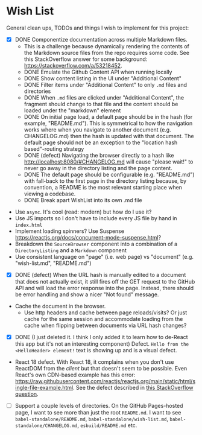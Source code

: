 # Wish List

General clean ups, TODOs and things I wish to implement for this project:

* [x] DONE Componentize documentation across multiple Markdown files.
  * This is a challenge because dynamically rendering the contents of the Markdown source files from the repo requires 
    some code. See this StackOverflow answer for some background: <https://stackoverflow.com/a/53218452>.
  * DONE Emulate the Github Content API when running locally
  * DONE Show content listing in the UI under "Additional Content"
  * DONE Filter items under "Additional Content" to only `.md` files and directories
  * DONE When `.md` files are clicked under "Additional Content", the fragment should change to that file and the content 
    should be loaded under the "markdown" element 
  * DONE On initial page load, a default page should be in the hash (for example, "README.md"). This is 
    symmetrical to how the navigation works where when you navigate to another document (e.g. CHANGELOG.md) then the 
    hash is updated with that document. The default page should not be an exception to the "location hash based"-routing
    strategy  
  * DONE (defect) Navigating the browser directly to a hash like <http://localhost:8080/#CHANGELOG.md> will cause "please wait!"
    to never go away in the directory listing and the page content.
  * DONE The default page should be configurable (e.g. "README.md") with fall-back to the first page in the directory 
    listing 
    because, by convention, a README is the most relevant starting place when viewing a codebase.
  * DONE Break apart WishList into its own .md file
* Use `async`. It's cool (read: modern) but how do I use it?
* Use JS imports so I don't have to include every JS file by hand in `index.html`
* Implement loading spinners? Use Suspense <https://reactjs.org/docs/concurrent-mode-suspense.html>?
* Breakdown the `SourceBrowser` component into a combination of a `DirectoryListing` and a `Markdown` component
* Use consistent language on "page" (i.e. web page) vs "document" (e.g. "wish-list.md", "README.md")
* [x] DONE (defect) When the URL hash is manually edited to a document that does not actually exist, it still fires off the GET
  request to the GitHub API and will load the error response into the page. Instead, there should be error handling and
  show a nicer "Not found" message.
* Cache the document in the browser.
  * Use http headers and cache between page reloads/visits? Or just cache for the same session and accommodate loading
    from the cache when flipping between documents via URL hash changes?  
* [x] DONE (I just deleted it. I think I only added it to learn how to de-React this app but it's not an interesting component) Defect. `Hello from the <HelloHeader> element!` text is showing up and is a visual defect. 
* React 18 defect. With React 18, it complains when you don't use ReactDOM from the *client* but that doesn't seem to be
  possible. Even React's own CDN-based example has this error: <https://raw.githubusercontent.com/reactjs/reactjs.org/main/static/html/single-file-example.html>.
  See the defect described in [this StackOverflow question](https://stackoverflow.com/q/71696487).
* [ ] Support a couple levels of directories. On the GitHub Pages-hosted page, I want to see more than just the root
  `README.md`. I want to see `babel-standalone/README.md`, `babel-standalone/wish-list.md`, `babel-standalone/CHANGELOG.md`,
  `esbuild/README.md` etc.
